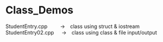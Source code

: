 # Class_Demos
StudentEntry.cpp&ensp;&ensp;&ensp;&ensp;&ensp;->&ensp;&ensp;class using struct & iostream<br />
StudentEntry02.cpp&ensp;&ensp;&ensp;->&ensp;&ensp;class using class & file input/output<br />
